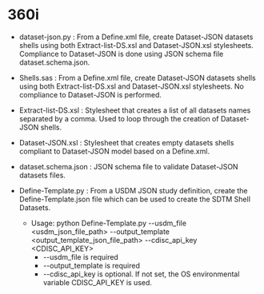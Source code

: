 # 360i

* dataset-json.py : From a Define.xml file, create Dataset-JSON datasets shells using both Extract-list-DS.xsl and Dataset-JSON.xsl stylesheets. Compliance to Dataset-JSON is done using JSON schema file dataset.schema.json.

* Shells.sas : From a Define.xml file, create Dataset-JSON datasets shells using both Extract-list-DS.xsl and Dataset-JSON.xsl stylesheets. No compliance to Dataset-JSON is performed.

* Extract-list-DS.xsl : Stylesheet that creates a list of all datasets names separated by a comma. Used to loop through the creation of Dataset-JSON shells.

* Dataset-JSON.xsl : Stylesheet that creates empty datasets shells compliant to Dataset-JSON model based on a Define.xml.

* dataset.schema.json : JSON schema file to validate Dataset-JSON datasets files.

* Define-Template.py : From a USDM JSON study definition, create the Define-Template.json file which can be used to create the SDTM Shell Datasets.
    * Usage: python Define-Template.py --usdm_file <usdm_json_file_path> --output_template <output_template_json_file_path> --cdisc_api_key <CDISC_API_KEY>
        * --usdm_file is required
        * --output_template is required
        * --cdisc_api_key is optional.  If not set, the OS environmental variable CDISC_API_KEY is used.
